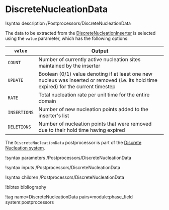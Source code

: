 # DiscreteNucleationData

!syntax description /Postprocessors/DiscreteNucleationData

The data to be extracted from the
[DiscreteNucleationInserter](/DiscreteNucleationInserter.md) is selected using
the `value` parameter, which has the following options:

|`value`|Output|
|-|-|
| `COUNT` | Number of currently active nucleation sites maintained by the inserter |
| `UPDATE` | Boolean (0/1) value denoting if at least one new nucleus was inserted or removed (i.e. its hold time expired) for the current timestep |
| `RATE` | Total nucleation rate per unit time for the entire domain |
| `INSERTIONS` | Number of new nucleation points added to the inserter's list |
| `DELETIONS` | Number of nucleation points that were removed due to their hold time having expired |

The `DiscreteNucleationData` postprocessor is part of the
[Discrete Nucleation system](Nucleation/DiscreteNucleation.md).

!syntax parameters /Postprocessors/DiscreteNucleationData

!syntax inputs /Postprocessors/DiscreteNucleationData

!syntax children /Postprocessors/DiscreteNucleationData

!bibtex bibliography

!tag name=DiscreteNucleationData pairs=module:phase_field system:postprocessors
